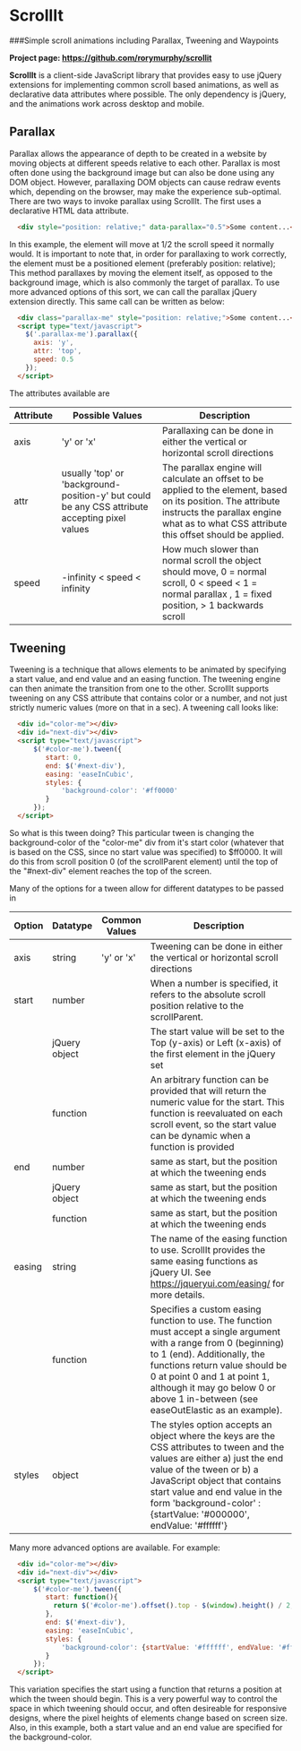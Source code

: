 # ScrollIt
###Simple scroll animations including Parallax, Tweening and Waypoints

**Project page: https://github.com/rorymurphy/scrollit**

**ScrollIt** is a client-side JavaScript library that provides easy to use
jQuery extensions for implementing common scroll based animations, as well as
declarative data attributes where possible. The only dependency is jQuery,
and the animations work across desktop and mobile.

## Parallax
Parallax allows the appearance of depth to be created in a website by moving
objects at different speeds relative to each other. Parallax is most often done
using the background image but can also be done using any DOM object.
However, parallaxing DOM objects can cause redraw events which, depending on the
browser, may make the experience sub-optimal. There are two ways to invoke
parallax using ScrollIt. The first uses a declarative HTML data attribute.

```html
  <div style="position: relative;" data-parallax="0.5">Some content...</div>
```

In this example, the element will move at 1/2 the scroll speed it normally would.
It is important to note that, in order for parallaxing to work correctly, the
element must be a positioned element (preferably position: relative);
This method parallaxes by moving the element itself, as opposed to the background
image, which is also commonly the target of parallax. To use more advanced
options of this sort, we can call the parallax jQuery extension directly. This
same call can be written as below:

```html
  <div class="parallax-me" style="position: relative;">Some content...</div>
  <script type="text/javascript">
    $('.parallax-me').parallax({
      axis: 'y',
      attr: 'top',
      speed: 0.5
    });
  </script>
```

The attributes available are

Attribute | Possible Values | Description
--------- | --------------- | -----------
axis | 'y' or 'x' | Parallaxing can be done in either the vertical or horizontal scroll directions
attr | usually 'top' or 'background-position-y' but could be any CSS attribute accepting pixel values | The parallax engine will calculate an offset to be applied to the element, based on its position. The attribute instructs the parallax engine what as to what CSS attribute this offset should be applied.
speed | -infinity < speed < infinity | How much slower than normal scroll the object should move, 0 = normal scroll, 0 < speed < 1 = normal parallax , 1 = fixed position, > 1 backwards scroll

## Tweening
Tweening is a technique that allows elements to be animated by specifying a start
value, and end value and an easing function. The tweening engine can then
animate the transition from one to the other. ScrollIt supports tweening on any
CSS attribute that contains color or a number, and not just strictly numeric values (more on
that in a sec). A tweening call looks like:

```html
  <div id="color-me"></div>
  <div id="next-div"></div>
  <script type="text/javascript">
      $('#color-me').tween({
         start: 0,
         end: $('#next-div'),
         easing: 'easeInCubic',
         styles: {
             'background-color': '#ff0000'
         }
      });
  </script>
```

So what is this tween doing? This particular tween is changing the
background-color of the "color-me" div from it's start color (whatever that is
based on the CSS, since no start value was specified) to $ff0000. It will do this
from scroll position 0 (of the scrollParent element) until the top of the
"#next-div" element reaches the top of the screen.

Many of the options for a tween allow for different datatypes to be passed in

Option | Datatype | Common Values | Description
------ | -------- | ------------- | -----------
axis | string | 'y' or 'x' | Tweening can be done in either the vertical or horizontal scroll directions
start | number | | When a number is specified, it refers to the absolute scroll position relative to the scrollParent.
      | jQuery object | | The start value will be set to the Top (y-axis) or Left (x-axis) of the first element in the jQuery set
      | function | | An arbitrary function can be provided that will return the numeric value for the start. This function is reevaluated on each scroll event, so the start value can be dynamic when a function is provided
end | number | | same as start, but the position at which the tweening ends
    | jQuery object | | same as start, but the position at which the tweening ends
    | function | | same as start, but the position at which the tweening ends
easing | string | | The name of the easing function to use. ScrollIt provides the same easing functions as jQuery UI. See https://jqueryui.com/easing/ for more details.
       | function | | Specifies a custom easing function to use. The function must accept a single argument with a range from 0 (beginning) to 1 (end). Additionally, the functions return value should be 0 at point 0 and 1 at point 1, although it may go below 0 or above 1 in-between (see easeOutElastic as an example).
styles | object | | The styles option accepts an object where the keys are the CSS attributes to tween and the values are either a) just the end value of the tween or b) a JavaScript object that contains start value and end value in the form 'background-color' : {startValue: '#000000', endValue: '#ffffff'}



Many more advanced options are available. For example:

```html
  <div id="color-me"></div>
  <div id="next-div"></div>
  <script type="text/javascript">
      $('#color-me').tween({
         start: function(){
           return $('#color-me').offset().top - $(window).height() / 2;
         },
         end: $('#next-div'),
         easing: 'easeInCubic',
         styles: {
             'background-color': {startValue: '#ffffff', endValue: '#ff0000'}
         }
      });
  </script>
```

This variation specifies the start using a function that returns a position at
which the tween should begin. This is a very powerful way to control the
space in which tweening should occur, and often desireable for responsive designs,
where the pixel heights of elements change based on screen size. Also, in this
example, both a start value and an end value are specified for the background-color.
